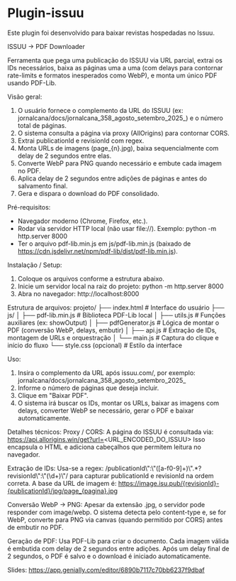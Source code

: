 # Plugin-issuu
Este plugin foi desenvolvido para baixar revistas hospedadas no Issuu.

ISSUU → PDF Downloader

Ferramenta que pega uma publicação do ISSUU via URL parcial, extrai os IDs necessários, baixa as páginas uma a uma (com delays para contornar rate-limits e formatos inesperados como WebP), e monta um único PDF usando PDF-Lib.

Visão geral:
1. O usuário fornece o complemento da URL do ISSUU (ex: jornalcana/docs/jornalcana_358_agosto_setembro_2025_) e o número total de páginas.
2. O sistema consulta a página via proxy (AllOrigins) para contornar CORS.
3. Extrai publicationId e revisionId com regex.
4. Monta URLs de imagens (page_{n}.jpg), baixa sequencialmente com delay de 2 segundos entre elas.
5. Converte WebP para PNG quando necessário e embute cada imagem no PDF.
6. Aplica delay de 2 segundos entre adições de páginas e antes do salvamento final.
7. Gera e dispara o download do PDF consolidado.

Pré-requisitos:
- Navegador moderno (Chrome, Firefox, etc.).
- Rodar via servidor HTTP local (não usar file://). Exemplo:
  python -m http.server 8000
- Ter o arquivo pdf-lib.min.js em js/pdf-lib.min.js (baixado de https://cdn.jsdelivr.net/npm/pdf-lib/dist/pdf-lib.min.js).

Instalação / Setup:
1. Coloque os arquivos conforme a estrutura abaixo.
2. Inicie um servidor local na raiz do projeto:
   python -m http.server 8000
3. Abra no navegador: http://localhost:8000

Estrutura de arquivos:
projeto/
├── index.html            # Interface do usuário
├── js/
│   ├── pdf-lib.min.js    # Biblioteca PDF-Lib local
│   ├── utils.js          # Funções auxiliares (ex: showOutput)
│   ├── pdfGenerator.js   # Lógica de montar o PDF (conversão WebP, delays, embutir)
│   ├── api.js            # Extração de IDs, montagem de URLs e orquestração
│   └── main.js           # Captura do clique e início do fluxo
└── style.css (opcional)  # Estilo da interface

Uso:
1. Insira o complemento da URL após issuu.com/, por exemplo:
   jornalcana/docs/jornalcana_358_agosto_setembro_2025_
2. Informe o número de páginas que deseja incluir.
3. Clique em "Baixar PDF".
4. O sistema irá buscar os IDs, montar os URLs, baixar as imagens com delays, converter WebP se necessário, gerar o PDF e baixar automaticamente.

Detalhes técnicos:
Proxy / CORS:
A página do ISSUU é consultada via:
https://api.allorigins.win/get?url=<URL_ENCODED_DO_ISSUU>
Isso encapsula o HTML e adiciona cabeçalhos que permitem leitura no navegador.

Extração de IDs:
Usa-se a regex:
/publicationId\\\":\\\"([a-f0-9]+)\\\".*?revisionId\\\":\\\"(\d+)\\\"/
para capturar publicationId e revisionId na ordem correta.
A base da URL de imagem é:
https://image.isu.pub/{revisionId}-{publicationId}/jpg/page_{pagina}.jpg

Conversão WebP → PNG:
Apesar da extensão .jpg, o servidor pode responder com image/webp. O sistema detecta pelo content-type e, se for WebP, converte para PNG via canvas (quando permitido por CORS) antes de embutir no PDF.

Geração de PDF:
Usa PDF-Lib para criar o documento. Cada imagem válida é embutida com delay de 2 segundos entre adições. Após um delay final de 2 segundos, o PDF é salvo e o download é iniciado automaticamente.

Slides: https://app.genially.com/editor/6890b7117c70bb6237f9dbaf
